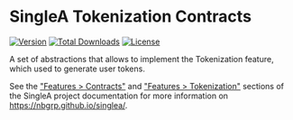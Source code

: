 # SingleA Tokenization Contracts

[![Version](http://poser.pugx.org/nbgrp/singlea-tokenization-contracts/version)](https://packagist.org/packages/nbgrp/singlea-tokenization-contracts)
[![Total Downloads](http://poser.pugx.org/nbgrp/singlea-tokenization-contracts/downloads)](https://packagist.org/packages/nbgrp/singlea-tokenization-contracts)
[![License](http://poser.pugx.org/nbgrp/singlea-tokenization-contracts/license)](https://packagist.org/packages/nbgrp/singlea-tokenization-contracts)

A set of abstractions that allows to implement the Tokenization feature, which used to generate user
tokens.

See the ["Features > Contracts"](https://nbgrp.github.io/singlea/features/contracts/)
and ["Features > Tokenization"](https://nbgrp.github.io/singlea/features/tokenization/) sections of
the SingleA project documentation for more information on https://nbgrp.github.io/singlea/.
